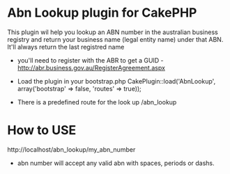 Abn Lookup plugin for CakePHP
=========

This plugin wil help you lookup an ABN number in the australian business registry and return your business name (legal entity name) under that ABN.
It'll always return the last registred name


 * you'll need to register with the ABR to get a GUID - http://abr.business.gov.au/RegisterAgreement.aspx
 
 * Load the plugin in your bootstrap.php CakePlugin::load('AbnLookup', array('bootstrap' => false, 'routes' => true));
 * There is a predefined route for the look up /abn_lookup
 
How to USE
=========

http://localhost/abn_lookup/my_abn_number

* abn number will accept any valid abn with spaces, periods or dashs. 

